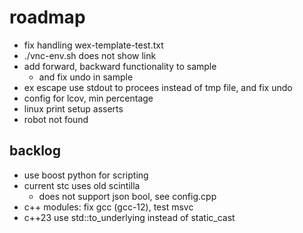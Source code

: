 # roadmap
- fix handling wex-template-test.txt
- ./vnc-env.sh does not show link
- add forward, backward functionality to sample
  - and fix undo in sample
- ex escape use stdout to procees instead of tmp file, and fix undo
- config for lcov, min percentage
- linux print setup asserts
- robot not found

## backlog
- use boost python for scripting
- current stc uses old scintilla
  - does not support json bool, see config.cpp
- c++ modules: fix gcc (gcc-12), test msvc
- c++23 use std::to_underlying instead of static_cast

